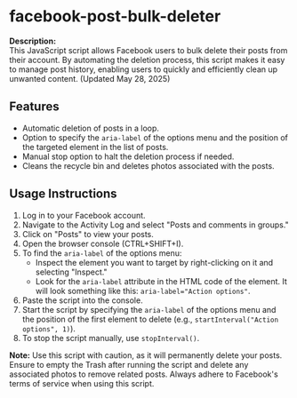 # facebook-post-bulk-deleter

**Description:**  
This JavaScript script allows Facebook users to bulk delete their posts from their account. By automating the deletion process, this script makes it easy to manage post history, enabling users to quickly and efficiently clean up unwanted content. (Updated May 28, 2025)

## Features

- Automatic deletion of posts in a loop.
- Option to specify the `aria-label` of the options menu and the position of the targeted element in the list of posts.
- Manual stop option to halt the deletion process if needed.
- Cleans the recycle bin and deletes photos associated with the posts.

## Usage Instructions

1. Log in to your Facebook account.
2. Navigate to the Activity Log and select "Posts and comments in groups."
3. Click on "Posts" to view your posts.
4. Open the browser console (CTRL+SHIFT+I).
5. To find the `aria-label` of the options menu:
   - Inspect the element you want to target by right-clicking on it and selecting "Inspect."
   - Look for the `aria-label` attribute in the HTML code of the element. It will look something like this: `aria-label="Action options"`.
6. Paste the script into the console.
7. Start the script by specifying the `aria-label` of the options menu and the position of the first element to delete (e.g., `startInterval("Action options", 1)`).
8. To stop the script manually, use `stopInterval()`.

**Note:** Use this script with caution, as it will permanently delete your posts. Ensure to empty the Trash after running the script and delete any associated photos to remove related posts. Always adhere to Facebook's terms of service when using this script.